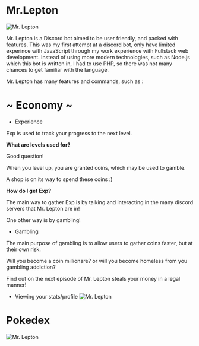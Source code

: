 # Mr.Lepton

![Mr. Lepton](https://i.imgur.com/OQEPxxU.png)

Mr. Lepton is a Discord bot aimed to be user friendly, and packed with features.  This was my first attempt at a discord bot, only have limited experince with JavaScript through my work experience with Fullstack web development.  Instead of using more modern technologies, such as Node.js which this bot is written in, I had to use PHP, so there was not many chances to get familiar with the language.  

Mr. Lepton has many features and commands, such as :

# ~ Economy ~

- Experience 

Exp is used to track your progress to the next level.

**What are levels used for?**

Good question!

When you level up, you are granted coins, which may be used to gamble.

A shop is on its way to spend these coins :)

**How do I get Exp?**

The main way to gather Exp is by talking and interacting in the many discord servers that Mr. Lepton are in!

One other way is by gambling!

- Gambling

The main purpose of gambling is to allow users to gather coins faster, but at their own risk.

Will you become a coin millionare? or will you become homeless from you gambling addiction?  

Find out on the next episode of Mr. Lepton steals your money in a legal manner!

- Viewing your stats/profile
![Mr. Lepton](https://i.imgur.com/zTIQd77.gif)







# Pokedex 

![Mr. Lepton](https://i.imgur.com/SYBubKN.gif)

#
